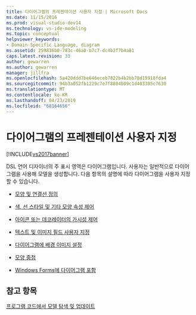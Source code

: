 ```yaml
---
title: 다이어그램의 프레젠테이션 사용자 지정 | Microsoft Docs
ms.date: 11/15/2016
ms.prod: visual-studio-dev14
ms.technology: vs-ide-modeling
ms.topic: conceptual
helpviewer_keywords:
- Domain-Specific Language, diagram
ms.assetid: 259836b0-783c-46a0-b7c7-dc4b2f7b4a81
caps.latest.revision: 33
author: gewarren
ms.author: gewarren
manager: jillfra
ms.openlocfilehash: 5a420ddd7be646eceb7822b4b2bb78d15918fda4
ms.sourcegitcommit: 94b3a052fb1229c7e7f8804b09c1d403385c7630
ms.translationtype: MT
ms.contentlocale: ko-KR
ms.lasthandoff: 04/23/2019
ms.locfileid: "68164656"
---
```

# <a name="customizing-presentation-on-the-diagram"></a>다이어그램의 프레젠테이션 사용자 지정
[!INCLUDE[vs2017banner](../includes/vs2017banner.md)]

DSL 언어 디자이너의 주 표시 영역은 다이어그램입니다. 사용자는 일반적으로 다이어그램을 사용해 모델을 생성합니다. 다음 항목의 설명에 따라 다이어그램을 사용자 지정할 수 있습니다.  
  
- [모양 및 연결선 정의](../modeling/defining-shapes-and-connectors.md)  
  
- [색, 선 스타일 및 기타 모양 속성 제어](../modeling/controlling-color-line-style-and-other-shape-properties.md)  
  
- [아이콘 또는 데코레이터의 가시성 제어](../modeling/controlling-the-visibility-of-an-icon-or-decorator.md)  
  
- [텍스트 및 이미지 필드 사용자 지정](../modeling/customizing-text-and-image-fields.md)  
  
- [다이어그램에 배경 이미지 설정](../modeling/setting-a-background-image-on-a-diagram.md)  
  
- [모양 중첩](../modeling/nesting-shapes.md)  
  
- [Windows Forms에 다이어그램 포함](../modeling/embedding-a-diagram-in-a-windows-form.md)  
  
## <a name="see-also"></a>참고 항목  
 [프로그램 코드에서 모델 탐색 및 업데이트](../modeling/navigating-and-updating-a-model-in-program-code.md)
